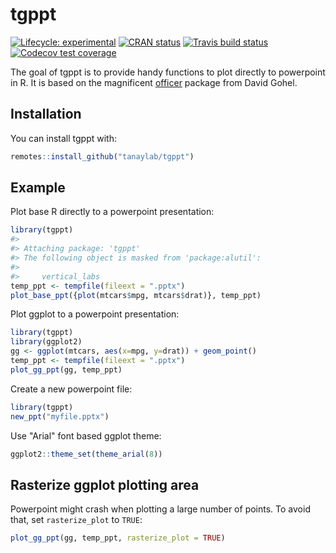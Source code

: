 
<!-- README.md is generated from README.Rmd. Please edit that file -->
tgppt
=====

<!-- badges: start -->
[![Lifecycle: experimental](https://img.shields.io/badge/lifecycle-experimental-orange.svg)](https://www.tidyverse.org/lifecycle/#experimental) [![CRAN status](https://www.r-pkg.org/badges/version/tgppt)](https://CRAN.R-project.org/package=tgppt) [![Travis build status](https://travis-ci.com/tanaylab/tgppt.svg?branch=master)](https://travis-ci.org/tanaylab/tgppt) [![Codecov test coverage](https://codecov.io/gh/tanaylab/tgppt/branch/master/graph/badge.svg)](https://codecov.io/gh/tanaylab/tgppt?branch=master) <!-- badges: end -->

The goal of tgppt is to provide handy functions to plot directly to powerpoint in R. It is based on the magnificent [officer](https://davidgohel.github.io/officer/) package from David Gohel.

Installation
------------

You can install tgppt with:

``` r
remotes::install_github("tanaylab/tgppt")
```

Example
-------

Plot base R directly to a powerpoint presentation:

``` r
library(tgppt)
#> 
#> Attaching package: 'tgppt'
#> The following object is masked from 'package:alutil':
#> 
#>     vertical_labs
temp_ppt <- tempfile(fileext = ".pptx")
plot_base_ppt({plot(mtcars$mpg, mtcars$drat)}, temp_ppt)
```

Plot ggplot to a powerpoint presentation:

``` r
library(tgppt)
library(ggplot2)
gg <- ggplot(mtcars, aes(x=mpg, y=drat)) + geom_point()
temp_ppt <- tempfile(fileext = ".pptx")
plot_gg_ppt(gg, temp_ppt)
```

Create a new powerpoint file:

``` r
library(tgppt)
new_ppt("myfile.pptx")
```

Use "Arial" font based ggplot theme:

``` r
ggplot2::theme_set(theme_arial(8))
```

Rasterize ggplot plotting area
------------------------------

Powerpoint might crash when plotting a large number of points. To avoid that, set `rasterize_plot` to `TRUE`:

``` r
plot_gg_ppt(gg, temp_ppt, rasterize_plot = TRUE)
```
